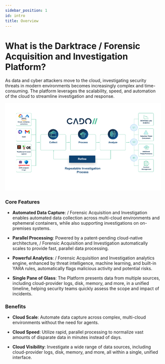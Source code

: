 ```yaml
---
sidebar_position: 1
id: intro
title: Overview
---
```



# What is the Darktrace / Forensic Acquisition and Investigation Platform?

As data and cyber attackers move to the cloud, investigating security threats in modern environments becomes increasingly complex and time-consuming. The platform leverages the scalability, speed, and automation of the cloud to streamline investigation and response.

<p align="center">
    <img src="/img/cado-overall.png" alt="Cado Platform" />
</p>

### Core Features

- **Automated Data Capture**: / Forensic Acquisition and Investigation enables automated data collection across multi-cloud environments and ephemeral containers, while also supporting investigations on on-premises systems.
  
- **Parallel Processing**: Powered by a patent-pending cloud-native architecture, / Forensic Acquisition and Investigation automatically scales to provide fast, parallel data processing.
  
- **Powerful Analytics**: / Forensic Acquisition and Investigation analytics engine, enhanced by threat intelligence, machine learning, and built-in YARA rules, automatically flags malicious activity and potential risks.
  
- **Single Pane of Glass**: The Platform presents data from multiple sources, including cloud-provider logs, disk, memory, and more, in a unified timeline, helping security teams quickly assess the scope and impact of incidents.

### Benefits

- **Cloud Scale**: Automate data capture across complex, multi-cloud environments without the need for agents.
  
- **Cloud Speed**: Utilize rapid, parallel processing to normalize vast amounts of disparate data in minutes instead of days.
  
- **Cloud Visibility**: Investigate a wide range of data sources, including cloud-provider logs, disk, memory, and more, all within a single, unified interface.
